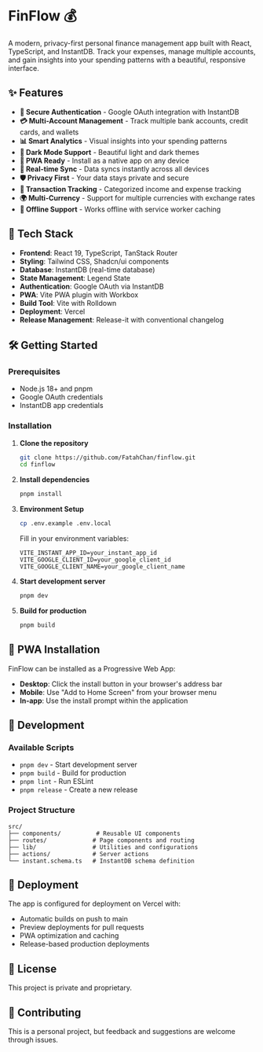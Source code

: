 # FinFlow 💰

A modern, privacy-first personal finance management app built with React, TypeScript, and InstantDB. Track your expenses, manage multiple accounts, and gain insights into your spending patterns with a beautiful, responsive interface.

## ✨ Features

- **🔐 Secure Authentication** - Google OAuth integration with InstantDB
- **💳 Multi-Account Management** - Track multiple bank accounts, credit cards, and wallets
- **📊 Smart Analytics** - Visual insights into your spending patterns
- **🌙 Dark Mode Support** - Beautiful light and dark themes
- **📱 PWA Ready** - Install as a native app on any device
- **🔄 Real-time Sync** - Data syncs instantly across all devices
- **🛡️ Privacy First** - Your data stays private and secure
- **💸 Transaction Tracking** - Categorized income and expense tracking
- **🌍 Multi-Currency** - Support for multiple currencies with exchange rates
- **📴 Offline Support** - Works offline with service worker caching

## 🚀 Tech Stack

- **Frontend**: React 19, TypeScript, TanStack Router
- **Styling**: Tailwind CSS, Shadcn/ui components
- **Database**: InstantDB (real-time database)
- **State Management**: Legend State
- **Authentication**: Google OAuth via InstantDB
- **PWA**: Vite PWA plugin with Workbox
- **Build Tool**: Vite with Rolldown
- **Deployment**: Vercel
- **Release Management**: Release-it with conventional changelog

## 🛠️ Getting Started

### Prerequisites

- Node.js 18+ and pnpm
- Google OAuth credentials
- InstantDB app credentials

### Installation

1. **Clone the repository**
   ```bash
   git clone https://github.com/FatahChan/finflow.git
   cd finflow
   ```

2. **Install dependencies**
   ```bash
   pnpm install
   ```

3. **Environment Setup**
   ```bash
   cp .env.example .env.local
   ```
   
   Fill in your environment variables:
   ```env
   VITE_INSTANT_APP_ID=your_instant_app_id
   VITE_GOOGLE_CLIENT_ID=your_google_client_id
   VITE_GOOGLE_CLIENT_NAME=your_google_client_name
   ```

4. **Start development server**
   ```bash
   pnpm dev
   ```

5. **Build for production**
   ```bash
   pnpm build
   ```

## 📱 PWA Installation

FinFlow can be installed as a Progressive Web App:

- **Desktop**: Click the install button in your browser's address bar
- **Mobile**: Use "Add to Home Screen" from your browser menu
- **In-app**: Use the install prompt within the application

## 🔧 Development

### Available Scripts

- `pnpm dev` - Start development server
- `pnpm build` - Build for production
- `pnpm lint` - Run ESLint
- `pnpm release` - Create a new release

### Project Structure

```
src/
├── components/          # Reusable UI components
├── routes/             # Page components and routing
├── lib/                # Utilities and configurations
├── actions/            # Server actions
└── instant.schema.ts   # InstantDB schema definition
```

## 🚢 Deployment

The app is configured for deployment on Vercel with:

- Automatic builds on push to main
- Preview deployments for pull requests
- PWA optimization and caching
- Release-based production deployments

## 📄 License

This project is private and proprietary.

## 🤝 Contributing

This is a personal project, but feedback and suggestions are welcome through issues.
